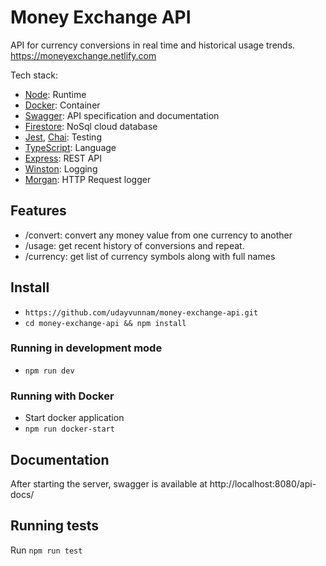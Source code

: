 # Money Exchange API

API for currency conversions in real time and historical usage trends.
https://moneyexchange.netlify.com

Tech stack:

- [Node](https://angular.io): Runtime
- [Docker](https://www.docker.com): Container
- [Swagger](https://swagger.io): API specification and documentation
- [Firestore](https://firebase.google.com/docs/firestore): NoSql cloud database
- [Jest](https://jestjs.io), [Chai](https://www.chaijs.com): Testing
- [TypeScript](https://www.typescriptlang.org): Language
- [Express](https://expressjs.com): REST API
- [Winston](https://github.com/winstonjs/winston): Logging
- [Morgan](https://github.com/expressjs/morgan): HTTP Request logger

## Features

- /convert: convert any money value from one currency to another
- /usage: get recent history of conversions and repeat.
- /currency: get list of currency symbols along with full names

## Install

- `https://github.com/udayvunnam/money-exchange-api.git`
- `cd money-exchange-api && npm install`

### Running in development mode

- `npm run dev`

### Running with Docker

- Start docker application
- `npm run docker-start`

## Documentation

After starting the server, swagger is available at http://localhost:8080/api-docs/

## Running tests

Run `npm run test`
